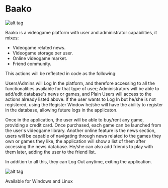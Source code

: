 # Baako
![alt tag](https://raw.githubusercontent.com/rubensancor/Baako/master/Baako_Client/src/main/resources/images/bakologo.png)

Baako is a videogame platform with user and administrator capabilities, it mixes:
- Videogame related news.
- Videogame storage per user.
- Online videogame market.
- Friend community.

This actions will be reflected in code as the following:

Users/Admins will Log In the platform, and therefore accessing to all the functionalities available for that type of user; Administrators will be able to add/edit database's news or games, and Plain Users will access to the actions already listed above.
If the user wants to Log In but he/she is not registered, using the Register Window he/she will have the ability to register in the database, allowing future logs in the applicaton.

Once in the application, the user will be able to buy/rent any game, providing a credit card. Once purchased, each game can be launched from the user's videogame library.
Another online feature is the news section, users will be capable of navigating through news related to the games they own or games they like, the application will show a list of them after accessing the news database.
He/she can also add friends to play with them later, adding the user to the friend list.

In addition to all this, they can Log Out anytime, exiting the application.

![alt tag](https://raw.githubusercontent.com/rubensancor/Baako/master/Baako_Client/src/main/resources/images/bakologo.png)

Available for Windows and Linux
